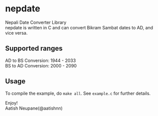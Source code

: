 # nepdate
Nepali Date Converter Library  
nepdate is written in C and can convert Bikram Sambat dates to AD, and vice versa.

## Supported ranges
AD to BS Conversion: 1944 - 2033  
BS to AD Conversion: 2000 - 2090

## Usage
To compile the example, do `make all`. See `example.c` for further details.

Enjoy!  
Aatish Neupane(@aatishnn)
